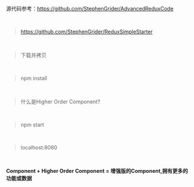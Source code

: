 源代码参考：https://github.com/StephenGrider/AdvancedReduxCode

<br>


> https://github.com/StephenGrider/ReduxSimpleStarter

<br>

> 下载并拷贝

<br>

> npm install

<br>

> 什么是Higher Order Component?

<br>

> npm start

<br>

> localhost:8080

<br>

**Component + Higher Order Component = 增强版的Component,拥有更多的功能或数据**

<br>

